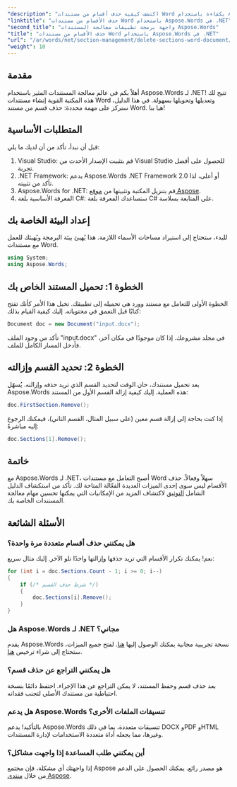 ```yaml
---
"description": "اكتشف كيفية حذف أقسام من مستندات Word بكفاءة باستخدام Aspose.Words لـ .NET. يرشدك هذا الدليل الشامل إلى المتطلبات الأساسية."
"linktitle": "حذف الأقسام من مستندات Word باستخدام Aspose.Words في .NET"
"second_title": "واجهة برمجة تطبيقات معالجة المستندات Aspose.Words"
"title": "حذف الأقسام من مستندات Word باستخدام Aspose.Words في .NET"
"url": "/ar/words/net/section-management/delete-sections-word-document/"
"weight": 10
---
```


## مقدمة

أهلاً بكم في عالم معالجة المستندات المثير باستخدام Aspose.Words لـ .NET! تتيح لك هذه المكتبة القوية إنشاء مستندات Word وتعديلها وتحويلها بسهولة. في هذا الدليل، سنركز على مهمة محددة: حذف قسم من مستند Word. هيا بنا!

## المتطلبات الأساسية

قبل أن نبدأ، تأكد من أن لديك ما يلي:

1. Visual Studio: قم بتثبيت الإصدار الأحدث من Visual Studio للحصول على أفضل تجربة.
2. .NET Framework: يدعم Aspose.Words .NET Framework 2.0 أو أعلى، لذا تأكد من تثبيته.
3. Aspose.Words for .NET: قم بتنزيل المكتبة وتثبيتها من [موقع Aspose](https://releases.aspose.com/words/net/).
4. المعرفة الأساسية بلغة C#: ستساعدك المعرفة بلغة C# على المتابعة بسلاسة.

## إعداد البيئة الخاصة بك

للبدء، ستحتاج إلى استيراد مساحات الأسماء اللازمة. هذا يُهيئ بيئة البرمجة ويُهيئك للعمل مع مستندات Word.

```csharp
using System;
using Aspose.Words;
```

## الخطوة 1: تحميل المستند الخاص بك

الخطوة الأولى للتعامل مع مستند وورد هي تحميله إلى تطبيقك. تخيل هذا الأمر كأنك تفتح كتابًا قبل التعمق في محتوياته. إليك كيفية القيام بذلك:

```csharp
Document doc = new Document("input.docx");
```

تأكد من وجود الملف "input.docx" في مجلد مشروعك. إذا كان موجودًا في مكان آخر، فأدخل المسار الكامل للملف.

## الخطوة 2: تحديد القسم وإزالته

بعد تحميل مستندك، حان الوقت لتحديد القسم الذي تريد حذفه وإزالته. يُسهّل Aspose.Words هذه العملية. إليك كيفية إزالة القسم الأول من المستند:

```csharp
doc.FirstSection.Remove();
```

إذا كنت بحاجة إلى إزالة قسم معين (على سبيل المثال، القسم الثاني)، فيمكنك الرجوع إليه مباشرةً:

```csharp
doc.Sections[1].Remove();
```

## خاتمة

مع Aspose.Words لـ .NET، أصبح التعامل مع مستندات Word سهلاً وفعالاً. حذف الأقسام ليس سوى إحدى الميزات العديدة الفعّالة المتاحة لك. تأكد من استكشاف الدليل الشامل [التوثيق](https://reference.aspose.com/words/net/) لاكتشاف المزيد من الإمكانيات التي يمكنها تحسين مهام معالجة المستندات الخاصة بك.

## الأسئلة الشائعة

### هل يمكنني حذف أقسام متعددة مرة واحدة؟
نعم! يمكنك تكرار الأقسام التي تريد حذفها وإزالتها واحدًا تلو الآخر. إليك مثال سريع:

```csharp
for (int i = doc.Sections.Count - 1; i >= 0; i--)
{
    if (/* شرط حذف القسم */)
    {
        doc.Sections[i].Remove();
    }
}
```

### هل Aspose.Words لـ .NET مجاني؟
يقدم Aspose.Words نسخة تجريبية مجانية يمكنك الوصول إليها [هنا](https://releases.aspose.com/). لفتح جميع الميزات، ستحتاج إلى شراء ترخيص [هنا](https://purchase.aspose.com/buy).

### هل يمكنني التراجع عن حذف قسم؟
بعد حذف قسم وحفظ المستند، لا يمكن التراجع عن هذا الإجراء. احتفظ دائمًا بنسخة احتياطية من مستندك الأصلي لتجنب فقدانه.

### هل يدعم Aspose.Words تنسيقات الملفات الأخرى؟
بالتأكيد! يدعم Aspose.Words تنسيقات متعددة، بما في ذلك DOCX وPDF وHTML وغيرها، مما يجعله أداة متعددة الاستخدامات لإدارة المستندات.

### أين يمكنني طلب المساعدة إذا واجهت مشاكل؟
إذا واجهتك أي مشكلة، فإن مجتمع Aspose هو مصدر رائع. يمكنك الحصول على الدعم من خلال [منتدى Aspose](https://forum.aspose.com/c/words/8).